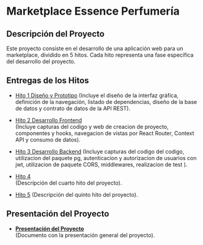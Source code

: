 # Marketplace Essence Perfumería

## Descripción del Proyecto

Este proyecto consiste en el desarrollo de una aplicación web para un marketplace, dividido en 5 hitos. Cada hito representa una fase específica del desarrollo del proyecto.

## Entregas de los Hitos

-   [Hito 1 Diseño y Prototipo](documentosProyecto/Hito%201/hito1.md) 
    (Incluye el diseño de la interfaz gráfica, definición de la navegación, listado de dependencias, diseño de la base de datos y contrato de datos de la API REST).

-   [Hito 2 Desarrollo Frontend](documentosProyecto/Hito%202/hito2.md)  
    (Incluye capturas del codigo y web de creacion de proyecto, componentes y hooks, navegacion de vistas por React Router, Context API y consumo de datos).

-   [Hito 3 Desarrollo Backend](documentosProyecto/Hito%203/hito3.md) 
    (Incluye capturas del codigo del codigo, utilizacion del paquete pg, autenticacion y autorizacion de usuarios con jwt, utilizacion de paquete CORS, middlewares, realizacion de test ).

-   [Hito 4](path-to-hito-4)  
    (Descripción del cuarto hito del proyecto).

-   [Hito 5](path-to-hito-5) 
    (Descripción del quinto hito del proyecto).

## Presentación del Proyecto

-   **[Presentación del Proyecto](path-to-presentacion)**  
    (Documento con la presentación general del proyecto).
